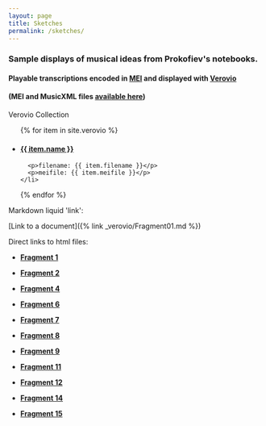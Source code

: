 ```yaml
---
layout: page
title: Sketches
permalink: /sketches/
---
```

### Sample displays of musical ideas from Prokofiev's notebooks.

#### Playable transcriptions encoded in [MEI](https://music-encoding.org/) and displayed with [Verovio](https://www.verovio.org/index.xhtml)

#### (MEI and MusicXML files [available here](../data-files))

<p>Verovio Collection</p>
<ul>
  {% for item in site.verovio %}
    <li>
      <h4><a href="/_verovio/{{ item.shortname }}/">{{ item.name }}</a></h4>

      <p>filename: {{ item.filename }}</p>
      <p>meifile: {{ item.meifile }}</p>
    </li>
  {% endfor %}
  </ul>

Markdown liquid 'link':

  [Link to a document]({% link _verovio/Fragment01.md %})

Direct links to html files:


* <a href="../meimidi/Fragment01midi.html">__Fragment 1__</a>

* <a href="../meimidi/Fragment02midi.html">__Fragment 2__</a>

* <a href="../meimidi/Fragment04midi.html">__Fragment 4__</a>

* <a href="../meimidi/Fragment06midi.html">__Fragment 6__</a>

* <a href="../meimidi/Fragment07midi.html">__Fragment 7__</a>

* <a href="../meimidi/Fragment08midi.html">__Fragment 8__</a>

* <a href="../meimidi/Fragment09midi.html">__Fragment 9__</a>

* <a href="../meimidi/Fragment11midi.html">__Fragment 11__</a>

* <a href="../meimidi/Fragment12midi.html">__Fragment 12__</a>

* <a href="../meimidi/Fragment14midi.html">__Fragment 14__</a>

* <a href="../meimidi/Fragment15midi.html">__Fragment 15__</a>
